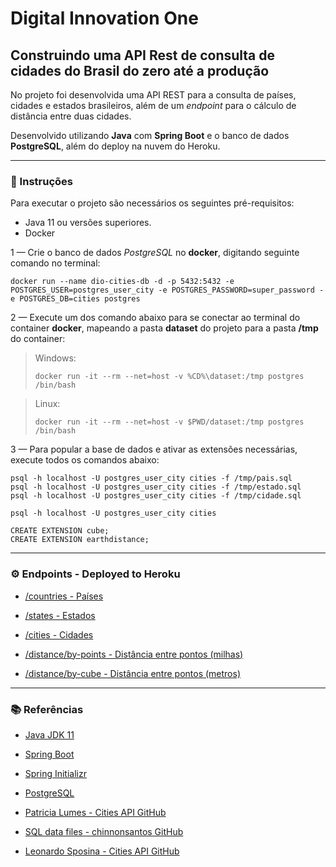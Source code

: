 # Digital Innovation One

## Construindo uma API Rest de consulta de cidades do Brasil do zero até a produção

No projeto foi desenvolvida uma API REST para a consulta de países, cidades e estados brasileiros, além de um *endpoint* para o cálculo de distância entre duas cidades. 

Desenvolvido utilizando **Java** com **Spring Boot** e o banco de dados **PostgreSQL**, além do deploy na nuvem do Heroku.

---

### 📝 Instruções

Para executar o projeto são necessários os seguintes pré-requisitos:

- Java 11 ou versões superiores.
- Docker

1 — Crie o banco de dados *PostgreSQL* no **docker**, digitando seguinte comando no terminal:

```shell
docker run --name dio-cities-db -d -p 5432:5432 -e POSTGRES_USER=postgres_user_city -e POSTGRES_PASSWORD=super_password -e POSTGRES_DB=cities postgres
```

2 — Execute um dos comando abaixo para se conectar ao terminal do container **docker**, mapeando a pasta **dataset** do projeto para a pasta **/tmp** do container:

> Windows:
>
> ```shell
> docker run -it --rm --net=host -v %CD%\dataset:/tmp postgres /bin/bash
> ```

> Linux:
>
> ```shell
> docker run -it --rm --net=host -v $PWD/dataset:/tmp postgres /bin/bash
> ```

3 — Para popular a base de dados e ativar as extensões necessárias, execute todos os comandos abaixo:

```shell
psql -h localhost -U postgres_user_city cities -f /tmp/pais.sql
psql -h localhost -U postgres_user_city cities -f /tmp/estado.sql
psql -h localhost -U postgres_user_city cities -f /tmp/cidade.sql

psql -h localhost -U postgres_user_city cities

CREATE EXTENSION cube; 
CREATE EXTENSION earthdistance;
```

---

### ⚙ Endpoints - Deployed to Heroku


- [/countries - Países](https://aqueous-refuge-21022.herokuapp.com/api/v1/countries)
- [/states - Estados](https://aqueous-refuge-21022.herokuapp.com/api/v1/states)
- [/cities - Cidades](https://aqueous-refuge-21022.herokuapp.com/api/v1/cities)


- [/distance/by-points - Distância entre pontos (milhas)](https://aqueous-refuge-21022.herokuapp.com/api/v1/distance/by-points?from=4929&to=5254)
- [/distance/by-cube - Distância entre pontos (metros)](https://aqueous-refuge-21022.herokuapp.com/api/v1/distance/by-cube?from=4929&to=5254)

---

### 📚 Referências
 
- [Java JDK 11](https://www.oracle.com/br/java/technologies/javase-jdk11-downloads.html)
- [Spring Boot](https://spring.io/projects/spring-boot)
- [Spring Initializr](https://start.spring.io/)
- [PostgreSQL](https://www.postgresql.org/)


- [Patricia Lumes - Cities API GitHub](https://github.com/PatyLume/cities-api)
- [SQL data files - chinnonsantos GitHub](https://github.com/chinnonsantos/sql-paises-estados-cidades)
- [Leonardo Sposina - Cities API GitHub](https://github.com/leonardosposina/dio-cities-distance-api/digital-innovation-one/tree/master/cities-api)
